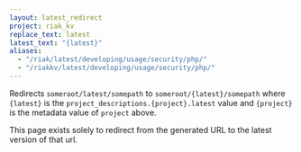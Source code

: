 ```yaml
---
layout: latest_redirect
project: riak_kv
replace_text: latest
latest_text: "{latest}"
aliases:
  - "/riak/latest/developing/usage/security/php/"
  - "/riakkv/latest/developing/usage/security/php/"
---
```


Redirects `someroot/latest/somepath` to `someroot/{latest}/somepath` 
where `{latest}` is the `project_descriptions.{project}.latest` value
and `{project}` is the metadata value of `project` above.

This page exists solely to redirect from the generated URL to the latest version of
that url.


